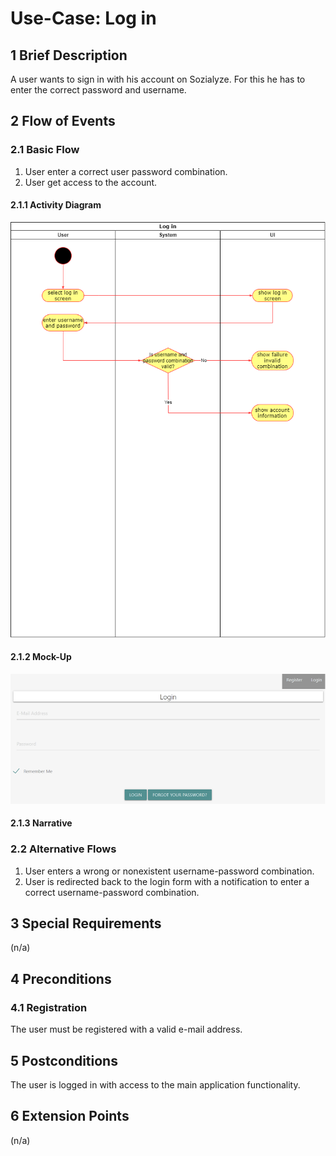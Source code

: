 # Use-Case: Log in

## 1 Brief Description

A user wants to sign in with his account on Sozialyze.
For this he has to enter the correct password and username.

## 2 Flow of Events

### 2.1 Basic Flow

1. User enter a correct user password combination.
2. User get access to the account.

#### 2.1.1 Activity Diagram

![Log in Diagram](activity_Login.png)

#### 2.1.2 Mock-Up

![Log in Mock-Up](mockup_Login.png)

#### 2.1.3 Narrative

### 2.2 Alternative Flows

1. User enters a wrong or nonexistent username-password combination.
2. User is redirected back to the login form with a notification to enter a correct username-password combination.

## 3 Special Requirements

(n/a)

## 4 Preconditions

### 4.1 Registration

The user must be registered with a valid e-mail address.

## 5 Postconditions

The user is logged in with access to the main application functionality.

## 6 Extension Points

(n/a)
